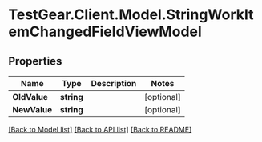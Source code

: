 # TestGear.Client.Model.StringWorkItemChangedFieldViewModel

## Properties

Name | Type | Description | Notes
------------ | ------------- | ------------- | -------------
**OldValue** | **string** |  | [optional] 
**NewValue** | **string** |  | [optional] 

[[Back to Model list]](../README.md#documentation-for-models) [[Back to API list]](../README.md#documentation-for-api-endpoints) [[Back to README]](../README.md)

